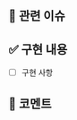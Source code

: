 ## 🎫 관련 이슈
<!--이슈 태스크를 모두 완료하고 닫는다면 Resolves #번호-->
<!--이슈 태스크를 모두 완료하지는 못 했지만 닫는다면 Closes #번호-->
<!--이슈 태스크를 일부 완료하고 열어둔다면 Fixes #번호-->

## ✅ 구현 내용
<!--빠른 리뷰를 위해 이해를 도울 만한 설명이 있다면 적어주세요!-->
- [ ] 구현 사항

## 💬 코멘트
<!-- PR 올리면서 팀원들에게 공유할 사항 및 이슈가 있다면 적어주세요!-->
